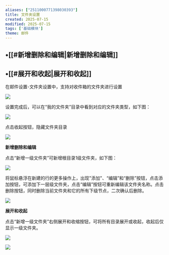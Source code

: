 ```yaml
---
aliases: ["2511000771398030393"]
title: 文件夹设置
created: 2025-07-15
modified: 2025-07-15
tags: ['基础模块']
theme: 邮件
---
```


## •[[#新增删除和编辑|新增删除和编辑]]

## •[[#展开和收起|展开和收起]]

在邮件设置-文件夹设置中，支持对收件箱的文件夹进行设置

![](53f4d96856ab53093af00285331700c6.jpg)

设置完成后，可以在“我的文件夹”目录中看到对应的文件夹类型，如下图：

![](5483b772da7dfdf3b193811c286f8d6e.jpg)

点击收起按钮，隐藏文件夹目录

![](283276e469f89f01dc353671d2bbda0d.jpg)

**新增删除和编辑**

点击“新增一级文件夹”可新增根目录1级文件夹，如下图：

![](fdfa088fdcb3d359d59ff44cedfdfe84.jpg)

将鼠标悬浮在新建的行的更多操作上，出现"添加"、“编辑”和“删除”按钮，点击添加按钮，可添加下一层级文件夹，点击“编辑”按钮可重新编辑该文件夹名称。点击删除按钮，同时删除当前文件夹和它的所有下级节点，二次确认后删除。

![](0c5e379150a0922caa442a96a14f5368.jpg)

**展开和收起**

点击“新增一级文件夹”右侧展开和收缩按钮，可将所有目录展开或收起，收起后仅显示一级文件夹。

![](28f4b89c69131ee97134a8e09395e366.jpg)

![](ce75c00965f84b2787054da091c19eda.jpg)